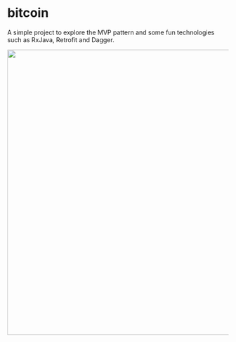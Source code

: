 # bitcoin

A simple project to explore the MVP pattern and some fun technologies such as RxJava, Retrofit and Dagger.

<img src="https://cloud.githubusercontent.com/assets/1624385/22806332/dfd5bfbe-ef21-11e6-943d-1c528f29fa29.png" width="650px"/>
